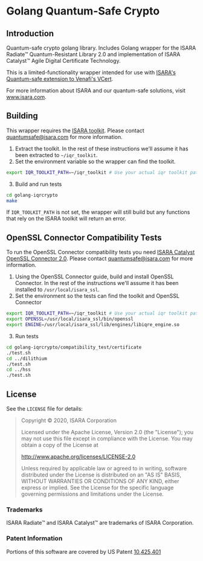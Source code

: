 # Golang Quantum-Safe Crypto

## Introduction
Quantum-safe crypto golang library. Includes Golang wrapper for the ISARA Radiate&trade; Quantum-Resistant Library 2.0 and implementation of ISARA Catalyst&trade; Agile Digital Certificate Technology.

This is a limited-functionality wrapper intended for use with [ISARA's Quantum-safe extension to Venafi's VCert](https://github.com/isaracorp/quantumsafe_vcert).

For more information about ISARA and our quantum-safe solutions, visit www.isara.com.

## Building

This wrapper requires the [ISARA toolkit](https://www.isara.com/toolkit/2/doc/guide/guide.html).  Please contact quantumsafe@isara.com for more information.

1. Extract the toolkit.  In the rest of these instructions we'll assume it has been extracted to `~/iqr_toolkit`.
2. Set the environment variable so the wrapper can find the toolkit.
```sh
export IQR_TOOLKIT_PATH=~/iqr_toolkit # Use your actual iqr toolkit path
```
3. Build and run tests
```sh
cd golang-iqrcrypto
make
```

If `IQR_TOOLKIT_PATH` is not set, the wrapper will still build but any functions that rely on the ISARA toolkit will return an error.

## OpenSSL Connector Compatibility Tests

To run the OpenSSL Connector compatibility tests you need [ISARA Catalyst OpenSSL Connector 2.0](https://www.isara.com/openssl/2.0/).  Please contact quantumsafe@isara.com for more information.

1. Using the OpenSSL Connector guide, build and install OpenSSL Connector.  In the rest of the instructions we'll assume it has been installed to `/usr/local/isara_ssl`.
2. Set the environment so the tests can find the toolkit and OpenSSL Connector
```sh
export IQR_TOOLKIT_PATH=~/iqr_toolkit # Use your actual iqr toolkit path
export OPENSSL=/usr/local/isara_ssl/bin/openssl
export ENGINE=/usr/local/isara_ssl/lib/engines/libiqre_engine.so
```
3. Run tests
```sh
cd golang-iqrcrypto/compatibility_test/certificate
./test.sh
cd ../dilithium
./test.sh
cd ../hss
./test.sh
```

## License

See the `LICENSE` file for details:

>Copyright &copy; 2020, ISARA Corporation
>
>Licensed under the Apache License, Version 2.0 (the "License");
>you may not use this file except in compliance with the License.
>You may obtain a copy of the License at
>
>http://www.apache.org/licenses/LICENSE-2.0
>
>Unless required by applicable law or agreed to in writing, software
>distributed under the License is distributed on an "AS IS" BASIS,
>WITHOUT WARRANTIES OR CONDITIONS OF ANY KIND, either express or implied.
>See the License for the specific language governing permissions and
>limitations under the License.

### Trademarks

ISARA Radiate&trade; and ISARA Catalyst&trade; are trademarks of ISARA Corporation.

### Patent Information

Portions of this software are covered by US Patent
[10,425,401](http://patft.uspto.gov/netacgi/nph-Parser?Sect1=PTO1&Sect2=HITOFF&d=PALL&p=1&u=%2Fnetahtml%2FPTO%2Fsrchnum.htm&r=1&f=G&l=50&s1=10,425,401.PN.&OS=PN/10,425,401&RS=PN/10,425,401[10,425,401])
